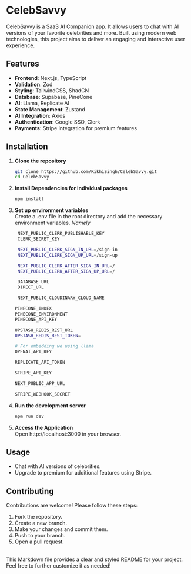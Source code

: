 # CelebSavvy

CelebSavvy is a SaaS AI Companion app. It allows users to chat with AI versions of your favorite celebrities and more. Built using modern web technologies, this project aims to deliver an engaging and interactive user experience.

## Features

- **Frontend**: Next.js, TypeScript
- **Validation**: Zod
- **Styling**: TailwindCSS, ShadCN
- **Database**: Supabase, PineCone
- **AI**: Llama, Replicate AI
- **State Management**: Zustand
- **AI Integration**: Axios
- **Authentication**: Google SSO, Clerk
- **Payments**: Stripe integration for premium features

## Installation

1. **Clone the repository**
   ```bash
   git clone https://github.com/RikhiSingh/CelebSavvy.git
   cd CelebSavvy
   
2. **Install Dependencies for individual packages**
   ```bash
   npm install
   
3. **Set up environment variables** <br/>
   Create a .env file in the root directory and add the necessary environment variables.
   *Namely*
   ```bash
    NEXT_PUBLIC_CLERK_PUBLISHABLE_KEY
    CLERK_SECRET_KEY

    NEXT_PUBLIC_CLERK_SIGN_IN_URL=/sign-in
    NEXT_PUBLIC_CLERK_SIGN_UP_URL=/sign-up

    NEXT_PUBLIC_CLERK_AFTER_SIGN_IN_URL=/
    NEXT_PUBLIC_CLERK_AFTER_SIGN_UP_URL=/

    DATABASE_URL   
    DIRECT_URL        

    NEXT_PUBLIC_CLOUDINARY_CLOUD_NAME

   PINECONE_INDEX
   PINECONE_ENVIRONMENT
   PINECONE_API_KEY

   UPSTASH_REDIS_REST_URL
   UPSTASH_REDIS_REST_TOKEN=

   # For embedding we using llama
   OPENAI_API_KEY

   REPLICATE_API_TOKEN

   STRIPE_API_KEY

   NEXT_PUBLIC_APP_URL

   STRIPE_WEBHOOK_SECRET

4. **Run the development server**
   ```bash
   npm run dev

5. **Access the Application** <br />
   Open http://localhost:3000 in your browser.

## Usage
- Chat with AI versions of celebrities.
- Upgrade to premium for additional features using Stripe.
  
## Contributing <br />
Contributions are welcome! Please follow these steps: <br />

1. Fork the repository.
2. Create a new branch.
3. Make your changes and commit them.
4. Push to your branch.
5. Open a pull request.

<br />
This Markdown file provides a clear and styled README for your project. Feel free to further customize it as needed!
